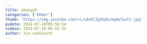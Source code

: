 ```yaml
---
title: នាងលក្ខណ៍
categories: ['Khmer']
thumb: 'https://img.youtube.com/vi/uA4ICZgXVpk/mqdefault.jpg'
pudate: 2024-07-10T05:56:54
videos: 2024-07-10-05-55-32
author: tin-sokhavuth
---
```

